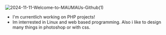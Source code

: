 ![2024-11-11-Welcome-to-MAUMAUs-Github(1)](https://github.com/user-attachments/assets/09d002bf-15c6-469d-9dbb-c39274e08433)
- I'm currentlich working on PHP projects!
- Im interrested in Linux and web based programming. Also i like
  to design many things in photoshop or with css.


<!--
**maumauZAZA/maumauZAZA** is a ✨ _special_ ✨ repository because its `README.md` (this file) appears on your GitHub profile.

Here are some ideas to get you started:

- 🔭 I’m currently working on ...
- 🌱 I’m currently learning ...
- 👯 I’m looking to collaborate on ...
- 🤔 I’m looking for help with ...
- 💬 Ask me about ...
- 📫 How to reach me: ...
- 😄 Pronouns: ...
- ⚡ Fun fact: ...
-->
